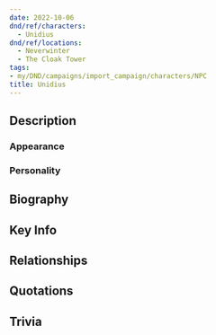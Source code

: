 ```yaml
---
date: 2022-10-06
dnd/ref/characters:
  - Unidius
dnd/ref/locations:
  - Neverwinter
  - The Cloak Tower
tags:
- my/DND/campaigns/import_campaign/characters/NPC
title: Unidius
---
```


## Description

### Appearance

### Personality

## Biography

## Key Info

## Relationships

## Quotations

## Trivia
